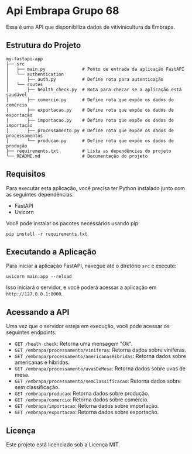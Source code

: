 # Api Embrapa Grupo 68

Essa é uma API que disponibiliza dados de vitivinicultura da Embrapa.

## Estrutura do Projeto

```
my-fastapi-app
├── src
│   ├── main.py              # Ponto de entrada da aplicação FastAPI
│   └── authentication
│       ├── auth.py          # Define rota para autenticação
│   └── routes
│       ├── health_check.py  # Rota para checar se a aplicação está saudável
│       ├── comercio.py      # Define rota que expõe os dados do comércio
│       ├── exportacao.py    # Define rota que expõe os dados de exportação
│       ├── importacao.py    # Define rota que expõe os dados de importação
│       ├── processamento.py # Define rota que expõe os dados de processamentos
│       └── producao.py      # Define rota que expõe os dados de produção
├── requirements.txt         # Lista as dependências do projeto
└── README.md                # Documentação do projeto
```

## Requisitos

Para executar esta aplicação, você precisa ter Python instalado junto com as seguintes dependências:

- FastAPI
- Uvicorn

Você pode instalar os pacotes necessários usando pip:

```
pip install -r requirements.txt
```

## Executando a Aplicação

Para iniciar a aplicação FastAPI, navegue até o diretório `src` e execute:

```
uvicorn main:app --reload
```

Isso iniciará o servidor, e você poderá acessar a aplicação em `http://127.0.0.1:8000`.

## Acessando a API

Uma vez que o servidor esteja em execução, você pode acessar os seguintes endpoints:

- `GET /healh check`: Retorna uma mensagem "Ok".
- `GET /embrapa/processamento/viniferas`: Retorna dados sobre viníferas.
- `GET /embrapa/processamento/americanasHibridas`: Retorna dados sobre americanas e híbridas.
- `GET /embrapa/processamento/uvasDeMesa`: Retorna dados sobre uvas de mesa.
- `GET /embrapa/processamento/semClassificacao`: Retorna dados sobre sem classificação.
- `GET /embrapa/producao`: Retorna dados sobre produção.
- `GET /embrapa/comercio`: Retorna dados sobre comércio.
- `GET /embrapa/importacao`: Retorna dados sobre importação.
- `GET /embrapa/exportacao`: Retorna dados sobre exportação.

## Licença

Este projeto está licenciado sob a Licença MIT.
